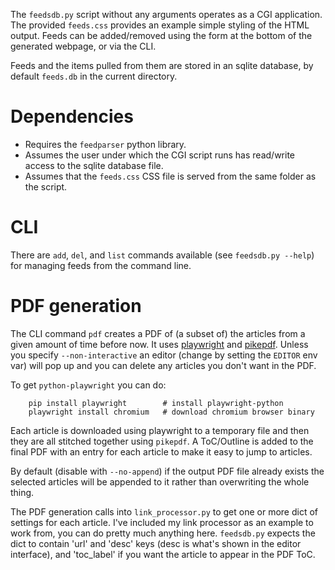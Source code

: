 The `feedsdb.py` script without any arguments operates as a CGI application. The
provided `feeds.css` provides an example simple styling of the HTML output.
Feeds can be added/removed using the form at the bottom of the generated
webpage, or via the CLI.

Feeds and the items pulled from them are stored in an sqlite database, by
default `feeds.db` in the current directory.

# Dependencies

 * Requires the `feedparser` python library.
 * Assumes the user under which the CGI script runs has read/write access to the
   sqlite database file.
 * Assumes that the `feeds.css` CSS file is served from the same folder as the
   script.

# CLI

There are `add`, `del`, and `list` commands available (see `feedsdb.py --help`)
for managing feeds from the command line.

# PDF generation

The CLI command `pdf` creates a PDF of (a subset of) the articles from a given
amount of time before now. It uses
[playwright](https://github.com/microsoft/playwright-python) and
[pikepdf](https://github.com/pikepdf/pikepdf). Unless you specify
`--non-interactive` an editor (change by setting the `EDITOR` env var) will pop
up and you can delete any articles you don't want in the PDF.

To get `python-playwright` you can do:

        pip install playwright        # install playwright-python
        playwright install chromium   # download chromium browser binary

Each article is downloaded using playwright to a temporary file and then they
are all stitched together using `pikepdf`. A ToC/Outline is added to the final
PDF with an entry for each article to make it easy to jump to articles.

By default (disable with `--no-append`) if the output PDF file already exists
the selected articles will be appended to it rather than overwriting the whole
thing.

The PDF generation calls into `link_processor.py` to get one or more dict of
settings for each article. I've included my link processor as an example to work
from, you can do pretty much anything here. `feedsdb.py` expects the dict to
contain 'url' and 'desc' keys (desc is what's shown in the editor interface),
and 'toc\_label' if you want the article to appear in the PDF ToC.
